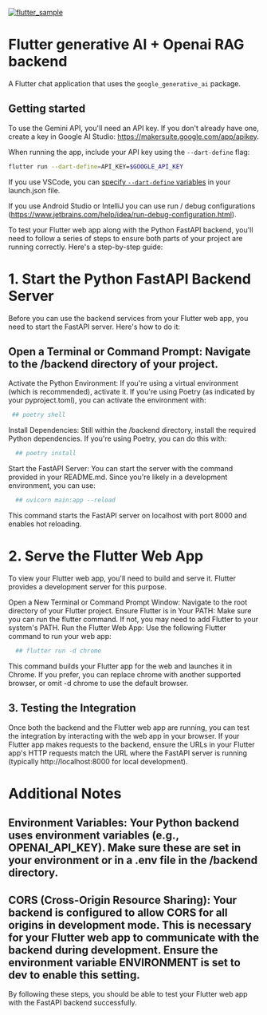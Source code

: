[![flutter_sample](https://github.com/google/generative-ai-dart/actions/workflows/flutter_sample.yml/badge.svg)](https://github.com/google/generative-ai-dart/actions/workflows/flutter_sample.yml)

# Flutter generative AI + Openai RAG backend

A Flutter chat application that uses the `google_generative_ai` package.

## Getting started

To use the Gemini API, you'll need an API key. If you don't already have one, 
create a key in Google AI Studio: https://makersuite.google.com/app/apikey.

When running the app, include your API key using the `--dart-define` flag:

```bash
flutter run --dart-define=API_KEY=$GOOGLE_API_KEY
```

If you use VSCode, you can [specify `--dart-define`
variables](https://dartcode.org/docs/using-dart-define-in-flutter/) in your
launch.json file.

If you use Android Studio or IntelliJ you can use run / debug configurations
(https://www.jetbrains.com/help/idea/run-debug-configuration.html).



To test your Flutter web app along with the Python FastAPI backend, you'll need to follow a series of steps to ensure both parts of your project are running correctly. Here's a step-by-step guide:

# 1. Start the Python FastAPI Backend Server
Before you can use the backend services from your Flutter web app, you need to start the FastAPI server. Here's how to do it:

## Open a Terminal or Command Prompt: Navigate to the /backend directory of your project.

Activate the Python Environment: If you're using a virtual environment (which is recommended), activate it. If you're using Poetry (as indicated by your pyproject.toml), you can activate the environment with:
 ```bash
  ## poetry shell
 ```
 
Install Dependencies: Still within the /backend directory, install the required Python dependencies. If you're using Poetry, you can do this with:
```bash
  ## poetry install
```
Start the FastAPI Server: You can start the server with the command provided in your README.md. Since you're likely in a development environment, you can use:
```bash   
  ## uvicorn main:app --reload
```  
This command starts the FastAPI server on localhost with port 8000 and enables hot reloading.

# 2. Serve the Flutter Web App
To view your Flutter web app, you'll need to build and serve it. Flutter provides a development server for this purpose.

Open a New Terminal or Command Prompt Window: Navigate to the root directory of your Flutter project.
Ensure Flutter is in Your PATH: Make sure you can run the flutter command. If not, you may need to add Flutter to your system's PATH.
Run the Flutter Web App: Use the following Flutter command to run your web app:
```bash  
  ## flutter run -d chrome
```  
This command builds your Flutter app for the web and launches it in Chrome. If you prefer, you can replace chrome with another supported browser, or omit -d chrome to use the default browser.

## 3. Testing the Integration
Once both the backend and the Flutter web app are running, you can test the integration by interacting with the web app in your browser. If your Flutter app makes requests to the backend, ensure the URLs in your Flutter app's HTTP requests match the URL where the FastAPI server is running (typically http://localhost:8000 for local development).

# Additional Notes
## Environment Variables: Your Python backend uses environment variables (e.g., OPENAI_API_KEY). Make sure these are set in your environment or in a .env file in the /backend directory.
## CORS (Cross-Origin Resource Sharing): Your backend is configured to allow CORS for all origins in development mode. This is necessary for your Flutter web app to communicate with the backend during development. Ensure the environment variable ENVIRONMENT is set to dev to enable this setting.

By following these steps, you should be able to test your Flutter web app with the FastAPI backend successfully.
